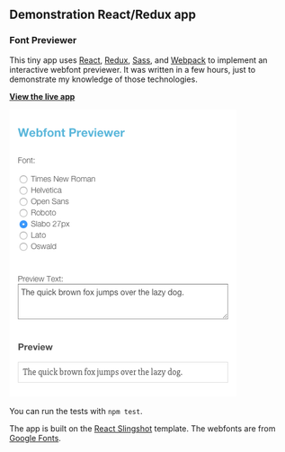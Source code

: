 ## Demonstration React/Redux app
### Font Previewer

This tiny app uses [React], [Redux], [Sass], and [Webpack] to implement an interactive webfont previewer. It was written in a few hours, just to demonstrate my knowledge of those technologies.

[**View the live app**][live-site]

[![screenshot][screenshot-image]][live-site]

You can run the tests with `npm test`.

The app is built on the [React Slingshot] template. The webfonts are from [Google Fonts].


[React]: https://facebook.github.io/react/
[Redux]: https://github.com/rackt/redux
[Sass]: http://sass-lang.com/
[Webpack]: https://webpack.github.io/
[React Slingshot]: https://github.com/coryhouse/react-slingshot
[Google Fonts]: https://www.google.com/fonts

[live-site]: https://roryokane.github.io/demo-js-react-redux-font-previewer/
[screenshot-image]: https://raw.githubusercontent.com/roryokane/demo-js-react-redux-font-previewer/master/screenshot.png
